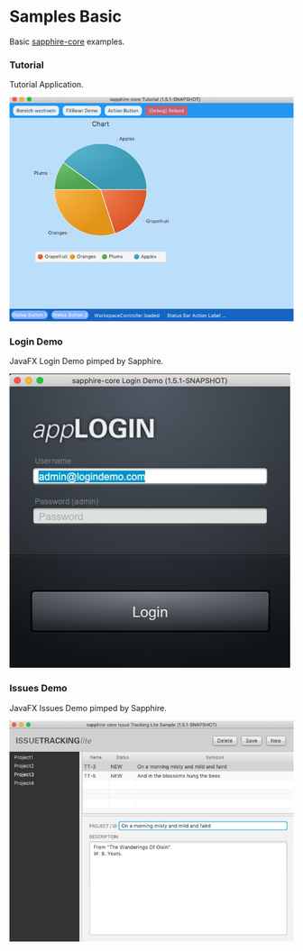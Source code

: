 # Samples Basic

Basic [sapphire-core](https://github.com/sfxcode/sapphire-core) examples.

### Tutorial

Tutorial Application.

![](../images/demo/tutorial.png)

### Login Demo

JavaFX Login Demo pimped by Sapphire.

![](../images/demo/login.png)


### Issues Demo

JavaFX Issues Demo pimped by Sapphire.

![](../images/demo/issues.png)





